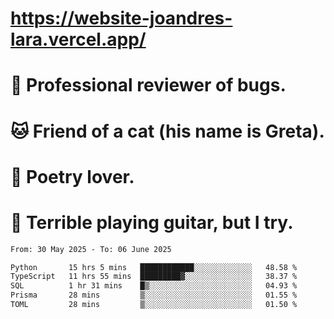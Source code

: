 # https://website-joandres-lara.vercel.app/
# 🐛 Professional reviewer of bugs.
# 🐱 Friend of a cat (his name is Greta).
# 📜 Poetry lover.
# 🎸 Terrible playing guitar, but I try.

<!--START_SECTION:waka-->

```txt
From: 30 May 2025 - To: 06 June 2025

Python       15 hrs 5 mins   ████████████░░░░░░░░░░░░░   48.58 %
TypeScript   11 hrs 55 mins  █████████▓░░░░░░░░░░░░░░░   38.37 %
SQL          1 hr 31 mins    █▒░░░░░░░░░░░░░░░░░░░░░░░   04.93 %
Prisma       28 mins         ▒░░░░░░░░░░░░░░░░░░░░░░░░   01.55 %
TOML         28 mins         ▒░░░░░░░░░░░░░░░░░░░░░░░░   01.50 %
```

<!--END_SECTION:waka-->
